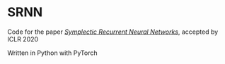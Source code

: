 # SRNN
Code for the paper [*Symplectic Recurrent Neural Networks*](https://arxiv.org/abs/1909.13334), accepted by ICLR 2020

Written in Python with PyTorch
